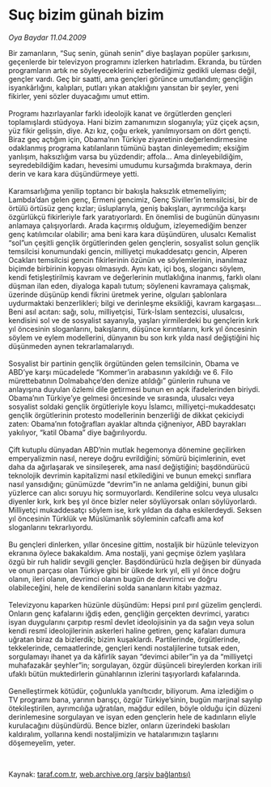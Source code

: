 # Suç bizim günah bizim

*Oya Baydar 11.04.2009*

<div class="taraf_structure_2col_1zq">
<div class="margen_n">



 <p>Bir zamanların, “Suç senin, günah senin” diye başlayan popüler şarkısını, geçenlerde bir televizyon programını izlerken hatırladım. Ekranda, bu türden programların artık ne söyleyeceklerini ezberlediğimiz gedikli uleması değil, gençler vardı. Geç bir saatti, ama gençleri görünce umutlandım; gençliğin isyankârlığını, kalıpları, putları yıkan ataklığını yansıtan bir şeyler, yeni fikirler, yeni sözler duyacağımı umut ettim. <br/><br/>Programı hazırlayanlar farklı ideolojik kanat ve örgütlerden gençleri toplamışlardı stüdyoya. Hani bizim zamanımızın sloganıyla; yüz çiçek açsın, yüz fikir gelişsin, diye. Azı kız, çoğu erkek, yanılmıyorsam on dört gençti. Biraz geç açtığım için, Obama’nın Türkiye ziyaretinin değerlendirmesine odaklanmış programa katılanların tümünü baştan dinleyemedim; eksiğim yanlışım, haksızlığım varsa bu yüzdendir; affola... Ama dinleyebildiğim, seyredebildiğim kadarı, hevesimi umudumu kursağımda bırakmaya, derin derin ve kara kara düşündürmeye yetti. <br/><br/>Karamsarlığıma yenilip toptancı bir bakışla haksızlık etmemeliyim; Lambda’dan gelen genç, Ermeni gencimiz, Genç Siviller’in temsilcisi, bir de örtülü örtüsüz genç kızlar; üsluplarıyla, geniş bakışları, ayrımcılığa karşı özgürlükçü fikirleriyle fark yaratıyorlardı. En önemlisi de bugünün dünyasını anlamaya çalışıyorlardı. Arada kaçırmış olduğum, izleyemediğim benzer genç katılımcılar olabilir; ama beni kara kara düşündüren, ulusalcı Kemalist “sol”un çeşitli gençlik örgütlerinden gelen gençlerin, sosyalist solun gençlik temsilcisi konumundaki gencin, milliyetçi mukaddesatçı gencin, Alperen Ocakları temsilcisi gencin fikirlerinin özünün ve söylemlerinin, inanılmaz biçimde birbirinin kopyası olmasıydı. Aynı katı, içi boş, slogancı söylem, kendi fetişleştirilmiş kavram ve değerlerinin mutlaklığına inanmış, farklı olanı düşman ilan eden, diyaloga kapalı tutum; söyleneni kavramaya çalışmak, üzerinde düşünüp kendi fikrini üretmek yerine, olguları şablonlara uydurmaktaki benzerlikleri; bilgi ve derinleşme eksikliği, kavram kargaşası... Beni asıl acıtan: sağı, solu, milliyetçisi, Türk-İslam sentezcisi, ulusalcısı, kendisini sol ve de sosyalist sayanıyla, yaşları yirmilerdeki bu gençlerin kırk yıl öncesinin sloganlarını, bakışlarını, düşünce kırıntılarını, kırk yıl öncesinin söylem ve eylem modellerini, dünyanın bu son kırk yılda nasıl değiştiğini hiç düşünmeden aynen tekrarlamalarıydı. <br/><br/>Sosyalist bir partinin gençlik örgütünden gelen temsilcinin, Obama ve ABD’ye karşı mücadelede “Kommer’in arabasının yakıldığı ve 6. Filo mürettebatının Dolmabahçe’den denize atıldığı” günlerin ruhuna ve anlayışına duyulan özlemi dile getirmesi bunun en açık ifadelerinden biriydi. Obama’nın Türkiye’ye gelmesi öncesinde ve sırasında, ulusalcı veya sosyalist soldaki gençlik örgütleriyle koyu İslamcı, milliyetçi-mukaddesatçı gençlik örgütlerinin protesto modellerinin benzerliği de dikkat çekiciydi zaten: Obama’nın fotoğrafları ayaklar altında çiğneniyor, ABD bayrakları yakılıyor, “katil Obama” diye bağırılıyordu. <br/><br/>Çift kutuplu dünyadan ABD’nin mutlak hegemonya dönemine geçilirken emperyalizmin nasıl, nereye doğru evrildiğini; sömürü biçimlerinin, evet daha da ağırlaşarak ve sinsileşerek, ama nasıl değiştiğini; başdöndürücü teknolojik devrimin kapitalizmi nasıl etkilediğini ve bunun emekçi sınıflara nasıl yansıdığını; günümüzde “devrim”in ne anlama geldiğini, bunun gibi yüzlerce can alıcı soruyu hiç sormuyorlardı. Kendilerine solcu veya ulusalcı diyenler kırk, kırk beş yıl önce bizler neler söylüyorsak onları söylüyorlardı. Milliyetçi mukaddesatçı söylem ise, kırk yıldan da daha eskilerdeydi. Seksen yıl öncesinin Türklük ve Müslümanlık söyleminin cafcaflı ama kof sloganlarını tekrarlıyordu. <br/><br/>Bu gençleri dinlerken, yıllar öncesine gittim, nostaljik bir hüzünle televizyon ekranına öylece bakakaldım. Ama nostalji, yani geçmişe özlem yaşlılara özgü bir ruh halidir sevgili gençler. Başdöndürücü hızla değişen bir dünyada ve onun parçası olan Türkiye gibi bir ülkede kırk yıl, elli yıl önce doğru olanın, ileri olanın, devrimci olanın bugün de devrimci ve doğru olabileceğini, hele de kendilerini solda sananların kitabı yazmaz. <br/><br/>Televizyonu kaparken hüzünle düşündüm: Hepsi pırıl pırıl güzelim gençlerdi. Onların genç kafalarını iğdiş eden, gençliğin gerçekten devrimci, yaratıcı isyan duygularını çarpıtıp resmî devlet ideolojisinin ya da sağın veya solun kendi resmî ideolojilerinin askerleri haline getiren, genç kafaları dumura uğratan biraz da bizlerdik; bizim kuşaklardı. Partilerinde, örgütlerinde, tekkelerinde, cemaatlerinde, gençleri kendi nostaljilerine tutsak eden, sorgulamayı ihanet ya da kâfirlik sayan “devimci abiler”in ya da “milliyetçi muhafazakâr şeyhler”in; sorgulayan, özgür düşünceli bireylerden korkan irili ufaklı bütün muktedirlerin günahlarının izlerini taşıyorlardı kafalarında. <br/><br/>Genelleştirmek kötüdür, çoğunlukla yanıltıcıdır, biliyorum. Ama izlediğim o TV programı bana, yarının barışçı, özgür Türkiye’sinin, bugün marjinal sayılıp ötekileştirilen, ayrımcılığa uğratılan, mağdur edilen, böyle olduğu için düzeni derinlemesine sorgulayan ve isyan eden gençlerin hele de kadınların eliyle kurulacağını düşündürdü. Bence bizler, onların üzerindeki baskıları kaldıralım, yollarına kendi nostaljimizin ve hatalarımızın taşlarını döşemeyelim, yeter. </p>

<br/>


<div id="taraf_not">
</div>

</div>


</div>

Kaynak: [taraf.com.tr](http://www.taraf.com.tr:80/makale/4978.htm), [web.archive.org (arşiv bağlantısı)](http://web.archive.org/web/20090423030642/http://www.taraf.com.tr:80/makale/4978.htm)
